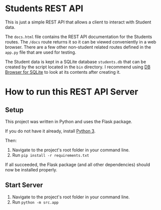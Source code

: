# Students REST API

This is just a simple REST API that allows a client to interact with Student data.

The `docs.html` file contains the REST API documentation for the Students routes. 
The `/docs` route returns it so it can be viewed conveniently in a web browser.
There are a few other non-student related routes defined in the `app.py` file that are used for testing.

The Student data is kept in a SQLite database `students.db` that can be created by the script located in the `bin` directory.
I recommend using [DB Browser for SQLite](https://sqlitebrowser.org/) to look at its contents after creating it.

# How to run this REST API Server

## Setup

This project was written in Python and uses the Flask package.

If you do not have it already, install [Python 3](https://www.python.org/downloads/).

Then:

1. Navigate to the project's root folder in your command line.
1. Run `pip install -r requirements.txt`

If all succeeded, the Flask package (and all other dependencies) should now be installed properly.

## Start Server

1. Navigate to the project's root folder in your command line.
1. Run `python -m src.app`

